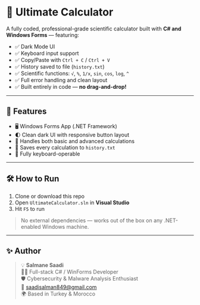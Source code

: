 # 🧮 Ultimate Calculator

A fully coded, professional-grade scientific calculator built with **C# and Windows Forms** — featuring:

- ✅ Dark Mode UI
- ✅ Keyboard input support
- ✅ Copy/Paste with `Ctrl + C` / `Ctrl + V`
- ✅ History saved to file (`history.txt`)
- ✅ Scientific functions: `√`, `%`, `1/x`, `sin`, `cos`, `log`, `^`
- ✅ Full error handling and clean layout
- ✅ Built entirely in code — **no drag-and-drop!**

---

## 🚀 Features

- 🖥️ Windows Forms App (.NET Framework)
- 🌓 Clean dark UI with responsive button layout
- 🔢 Handles both basic and advanced calculations
- 💾 Saves every calculation to `history.txt`
- 🔑 Fully keyboard-operable

---

## 🛠 How to Run

1. Clone or download this repo
2. Open `UltimateCalculator.sln` in **Visual Studio**
3. Hit `F5` to run

> No external dependencies — works out of the box on any .NET-enabled Windows machine.

---
## ✨ Author

> 💡 **Salmane Saadi**  
> 👨‍💻 Full-stack C# / WinForms Developer  
> 🛡️ Cybersecurity & Malware Analysis Enthusiast  
> 📧 [saadisalman849@gmail.com](mailto:saadisalman849@gmail.com)  
> 🌍 Based in Turkey & Morocco
